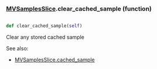 ### [MVSamplesSlice](MVSamplesSlice.md).clear_cached_sample (function)


```py

def clear_cached_sample(self)

```



Clear any stored cached sample

See also:

* [MVSamplesSlice.cached_sample](MVSamplesSlice.cached_sample.md)

